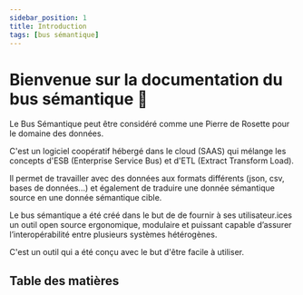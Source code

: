 ```yaml
---
sidebar_position: 1
title: Introduction
tags: [bus sémantique]
---
```


# Bienvenue sur la documentation du bus sémantique 🌻

Le Bus Sémantique peut être considéré comme une Pierre de Rosette pour le domaine des données.

C'est un logiciel coopératif hébergé dans le cloud (SAAS) qui mélange les concepts d'ESB (Enterprise Service Bus) et d'ETL (Extract Transform Load).

Il permet de travailler avec des données aux formats différents (json, csv, bases de données...) et également de traduire une donnée sémantique source en une donnée sémantique cible.

Le bus sémantique a été créé dans le but de de fournir à ses utilisateur.ices un outil open source ergonomique, modulaire et puissant capable d’assurer l’interopérabilité entre plusieurs systèmes hétérogènes.

C'est un outil qui a été conçu avec le but d'être facile à utiliser.

## Table des matières 

